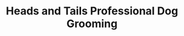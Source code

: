 ---
title: "Heads and Tails Professional Dog Grooming"
url: /liverpool/heads-and-tails-professional-dog-grooming/
shop: pet grooming
---